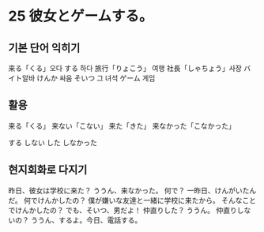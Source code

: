 # 25 彼女とゲームする。

## 기본 단어 익히기

来る「くる」오다
する 하다
旅行「りょこう」 여행
社長「しゃちょう」사장
バイト알바
けんか 싸움
そいつ 그 녀석
ゲーム 게임

## 활용

来る「くる」
来ない「こない」
来た「きた」
来なかった「こなかった」

する
しない
した
しなかった

## 현지회화로 다지기

昨日、彼女は学校に来た？
ううん、来なかった。
何で？
一昨日、けんがいたんだ。
何でけんかしたの？
僕が嫌いな友達と一緒に学校に来たから。
そんなことでけんかしたの？
でも、そいつ、男だよ！
仲直りした？
ううん。
仲直りしないの？
ううん、するよ。今日、電話する。
